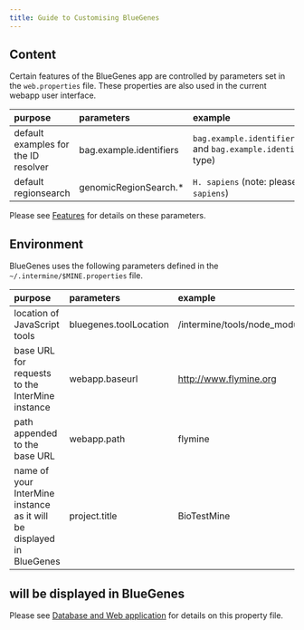 ```yaml
---
title: Guide to Customising BlueGenes
---
```


## Content

Certain features of the BlueGenes app are controlled by parameters set in the `web.properties` file. These properties are also used in the current webapp user interface.

| purpose | parameters | example |
| :--- | :--- | :--- |
| default examples for the ID resolver | bag.example.identifiers | `bag.example.identifiers.protein=Q8T3M3,FBpp0081318,FTZ_DROME` and `bag.example.identifiers=CG9151, FBgn0000099` \(one per type\) |
| default regionsearch | genomicRegionSearch.\* | `H. sapiens` \(note: please do not use long format, e.g. `Homo sapiens`\) |

Please see [Features](../properties/web-properties.md) for details on these parameters.

## Environment

BlueGenes uses the following parameters defined in the `~/.intermine/$MINE.properties` file.

| purpose | parameters | example |
| :--- | :--- | :--- |
| location of JavaScript tools | bluegenes.toolLocation | /intermine/tools/node\_modules/ |
| base URL for requests to the InterMine instance | webapp.baseurl | http://www.flymine.org |
| path appended to the base URL | webapp.path | flymine |
| name of your InterMine instance as it will be displayed in BlueGenes | project.title | BioTestMine |

## will be displayed in BlueGenes

Please see [Database and Web application](../properties/intermine-properties.md) for details on this property file.


